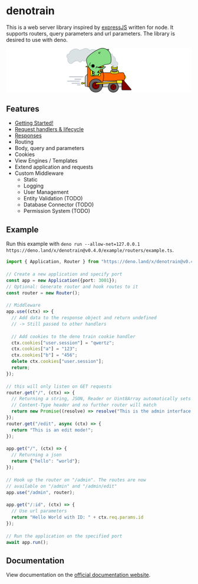 # denotrain

This is a web server library inspired by [expressJS](https://expressjs.com) written for node. It supports routers, query parameters and url parameters. The library is desired to use with deno.

![Deno Train Logo](./doc/denotrain-scaled.png)

## Features

 - [Getting Started!](./doc/getting_started.md)
 - [Request handlers & lifecycle](./doc/handlers.md)
 - [Responses](./doc/responses.md)
 - Routing
 - Body, query and parameters
 - Cookies
 - View Engines / Templates
 - Extend application and requests
 - Custom Middleware
   - Static
   - Logging
   - User Management
   - Entity Validation (TODO)
   - Database Connector (TODO)
   - Permission System (TODO)

## Example

Run this example with `deno run --allow-net=127.0.0.1 https://deno.land/x/denotrain@v0.4.0/example/routers/example.ts`.

```ts
import { Application, Router } from "https://deno.land/x/denotrain@v0.4.0/mod.ts";

// Create a new application and specify port
const app = new Application({port: 3001});
// Optional: Generate router and hook routes to it
const router = new Router();

// Middleware 
app.use((ctx) => {
  // Add data to the response object and return undefined
  // -> Still passed to other handlers

  // Add cookies to the deno train cookie handler
  ctx.cookies["user.session"] = "qwertz";
  ctx.cookies["a"] = "123";
  ctx.cookies["b"] = "456";
  delete ctx.cookies["user.session"];
  return;
});

// this will only listen on GET requests
router.get("/", (ctx) => {
  // Returning a string, JSON, Reader or Uint8Array automatically sets
  // Content-Type header and no further router will match
  return new Promise((resolve) => resolve("This is the admin interface!")); 
});
router.get("/edit", async (ctx) => {
  return "This is an edit mode!"; 
});

app.get("/", (ctx) => {
  // Returning a json
  return {"hello": "world"};
});

// Hook up the router on "/admin". The routes are now
// available on "/admin" and "/admin/edit"
app.use("/admin", router);

app.get("/:id", (ctx) => {
  // Use url parameters
  return "Hello World with ID: " + ctx.req.params.id
});

// Run the application on the specified port
await app.run();
```

## Documentation

View documentation on the [official documentation website](https://doc.deno.land/https/raw.githubusercontent.com/Caesar2011/denotrain/master/mod.ts).
